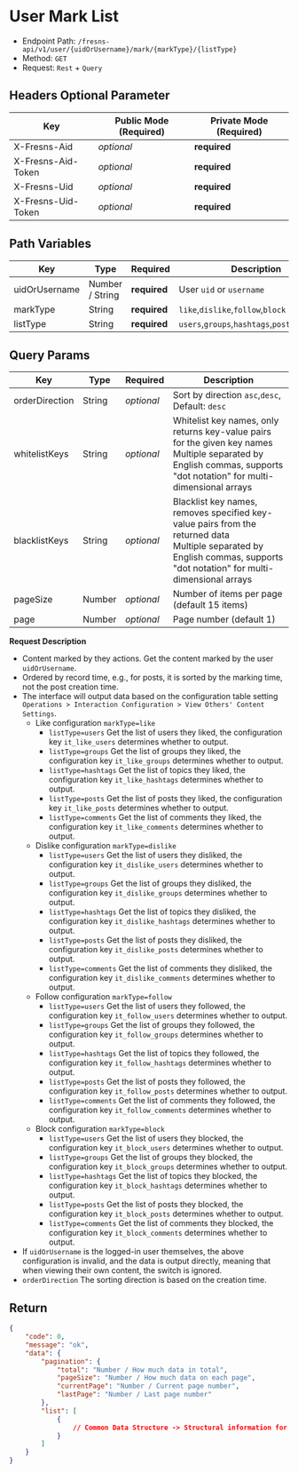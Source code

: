 # User Mark List

- Endpoint Path: `/fresns-api/v1/user/{uidOrUsername}/mark/{markType}/{listType}`
- Method: `GET`
- Request: `Rest` + `Query`

## Headers Optional Parameter

| Key | Public Mode (Required) | Private Mode (Required) |
| --- | --- | --- |
| X-Fresns-Aid | *optional* | **required** |
| X-Fresns-Aid-Token | *optional* | **required** |
| X-Fresns-Uid | *optional* | **required** |
| X-Fresns-Uid-Token | *optional* | **required** |

## Path Variables

| Key | Type | Required | Description |
| --- | --- | --- | --- |
| uidOrUsername | Number / String | **required** | User `uid` or `username` |
| markType | String | **required** | `like`,`dislike`,`follow`,`block` |
| listType | String | **required** | `users`,`groups`,`hashtags`,`posts`,`comments` |

## Query Params

| Key | Type | Required | Description |
| --- | --- | --- | --- |
| orderDirection | String | *optional* | Sort by direction `asc`,`desc`, Default: `desc` |
| whitelistKeys | String | *optional* | Whitelist key names, only returns key-value pairs for the given key names<br>Multiple separated by English commas, supports "dot notation" for multi-dimensional arrays |
| blacklistKeys | String | *optional* | Blacklist key names, removes specified key-value pairs from the returned data<br>Multiple separated by English commas, supports "dot notation" for multi-dimensional arrays |
| pageSize | Number | *optional* | Number of items per page (default 15 items) |
| page | Number | *optional* | Page number (default 1) |

**Request Description**

- Content marked by they actions. Get the content marked by the user `uidOrUsername`.
- Ordered by record time, e.g., for posts, it is sorted by the marking time, not the post creation time.
- The interface will output data based on the configuration table setting `Operations > Interaction Configuration > View Others' Content Settings`.
    - Like configuration `markType=like`
        - `listType=users` Get the list of users they liked, the configuration key `it_like_users` determines whether to output.
        - `listType=groups` Get the list of groups they liked, the configuration key `it_like_groups` determines whether to output.
        - `listType=hashtags` Get the list of topics they liked, the configuration key `it_like_hashtags` determines whether to output.
        - `listType=posts` Get the list of posts they liked, the configuration key `it_like_posts` determines whether to output.
        - `listType=comments` Get the list of comments they liked, the configuration key `it_like_comments` determines whether to output.
    - Dislike configuration `markType=dislike`
        - `listType=users` Get the list of users they disliked, the configuration key `it_dislike_users` determines whether to output.
        - `listType=groups` Get the list of groups they disliked, the configuration key `it_dislike_groups` determines whether to output.
        - `listType=hashtags` Get the list of topics they disliked, the configuration key `it_dislike_hashtags` determines whether to output.
        - `listType=posts` Get the list of posts they disliked, the configuration key `it_dislike_posts` determines whether to output.
        - `listType=comments` Get the list of comments they disliked, the configuration key `it_dislike_comments` determines whether to output.
    - Follow configuration `markType=follow`
        - `listType=users` Get the list of users they followed, the configuration key `it_follow_users` determines whether to output.
        - `listType=groups` Get the list of groups they followed, the configuration key `it_follow_groups` determines whether to output.
        - `listType=hashtags` Get the list of topics they followed, the configuration key `it_follow_hashtags` determines whether to output.
        - `listType=posts` Get the list of posts they followed, the configuration key `it_follow_posts` determines whether to output.
        - `listType=comments` Get the list of comments they followed, the configuration key `it_follow_comments` determines whether to output.
    - Block configuration `markType=block`
        - `listType=users` Get the list of users they blocked, the configuration key `it_block_users` determines whether to output.
        - `listType=groups` Get the list of groups they blocked, the configuration key `it_block_groups` determines whether to output.
        - `listType=hashtags` Get the list of topics they blocked, the configuration key `it_block_hashtags` determines whether to output.
        - `listType=posts` Get the list of posts they blocked, the configuration key `it_block_posts` determines whether to output.
        - `listType=comments` Get the list of comments they blocked, the configuration key `it_block_comments` determines whether to output.
- If `uidOrUsername` is the logged-in user themselves, the above configuration is invalid, and the data is output directly, meaning that when viewing their own content, the switch is ignored.
- `orderDirection` The sorting direction is based on the creation time.

## Return

```json
{
    "code": 0,
    "message": "ok",
    "data": {
        "pagination": {
            "total": "Number / How much data in total",
            "pageSize": "Number / How much data on each page",
            "currentPage": "Number / Current page number",
            "lastPage": "Number / Last page number"
        },
        "list": [
            {
                // Common Data Structure -> Structural information for the corresponding content type
            }
        ]
    }
}
```
